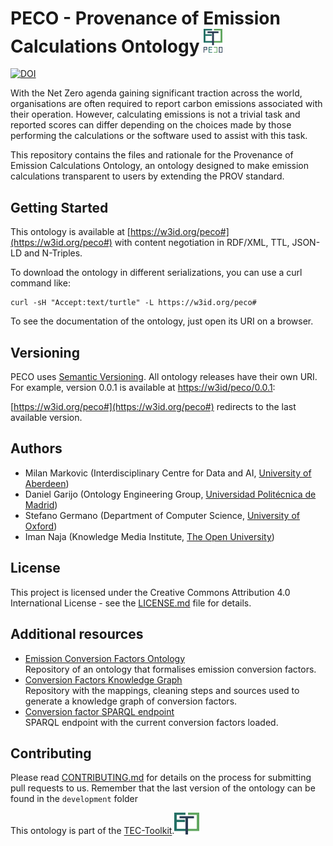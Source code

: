 # PECO - Provenance of Emission Calculations Ontology <img src="Logo PECO.svg" width=30/> 
[![DOI](https://zenodo.org/badge/604238570.svg)](https://zenodo.org/badge/latestdoi/604238570)

With the Net Zero agenda gaining significant traction across the world, organisations are often required to report carbon emissions associated with their operation. However, calculating emissions is not a trivial task and reported scores can differ depending on the choices made by those performing the calculations or the software used to assist with this task.

This repository contains the files and rationale for the Provenance of Emission Calculations Ontology, an ontology designed to make emission calculations transparent to users by extending the PROV standard.

## Getting Started

This ontology is available at [https://w3id.org/peco#](https://w3id.org/peco#) with content negotiation in RDF/XML, TTL, JSON-LD and N-Triples.

To download the ontology in different serializations, you can use a curl command like:

```
curl -sH "Accept:text/turtle" -L https://w3id.org/peco#
```

To see the documentation of the ontology, just open its URI on a browser.

## Versioning

PECO uses [Semantic Versioning](http://semver.org).
All ontology releases have their own URI.
For example, version 0.0.1 is available at [https://w3id/peco/0.0.1](https://w3id.org/peco/0.0.1):

[https://w3id.org/peco#](https://w3id.org/peco#) redirects to the last available version.

## Authors

* Milan Markovic (Interdisciplinary Centre for Data and AI, [University of Aberdeen](https://www.abdn.ac.uk))
* Daniel Garijo (Ontology Engineering Group, [Universidad Politécnica de Madrid](https://www.upm.es))
* Stefano Germano (Department of Computer Science, [University of Oxford](https://www.cs.ox.ac.uk))
* Iman Naja (Knowledge Media Institute, [The Open University](https://www.open.ac.uk))

## License

This project is licensed under the Creative Commons Attribution 4.0 International License - see the [LICENSE.md](LICENSE.md) file for details.

<!-- ## Acknowledgments -->

## Additional resources

* [Emission Conversion Factors Ontology](https://github.com/EATS-UoA/ECFO)  
  Repository of an ontology that formalises emission conversion factors.
* [Conversion Factors Knowledge Graph](https://github.com/EATS-UoA/cfkg)  
  Repository with the mappings, cleaning steps and sources used to generate a knowledge graph of conversion factors.
* [Conversion factor SPARQL endpoint](https://sparql.cf.linkeddata.es/)  
  SPARQL endpoint with the current conversion factors loaded.

## Contributing

Please read [CONTRIBUTING.md](CONTRIBUTING.md) for details on the process for submitting pull requests to us. Remember that the last version of the ontology can be found in the `development` folder

This ontology is part of the [TEC-Toolkit](https://github.com/TEC-Toolkit).<img src="Logo TEC.svg" width=40/>

